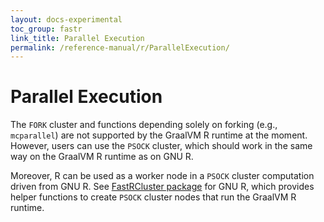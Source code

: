 ```yaml
---
layout: docs-experimental
toc_group: fastr
link_title: Parallel Execution
permalink: /reference-manual/r/ParallelExecution/
---
```

# Parallel Execution

The `FORK` cluster and functions depending solely on forking (e.g., `mcparallel`) are not supported by the GraalVM R runtime at the moment.
However, users can use the `PSOCK` cluster, which should work in the same way on the GraalVM R runtime as on GNU R.

Moreover, R can be used as a worker node in a `PSOCK` cluster computation driven from GNU R.
See [FastRCluster package](https://github.com/oracle/fastr/blob/master/com.oracle.truffle.r.pkgs/fastRCluster/DESCRIPTION) for GNU R, which provides helper functions to create `PSOCK` cluster nodes that run the GraalVM R runtime.
